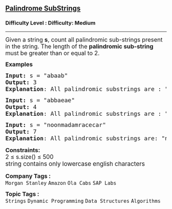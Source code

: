 <h2><a href="https://www.geeksforgeeks.org/problems/count-palindrome-sub-strings-of-a-string0652/1?itm_source=geeksforgeeks&itm_medium=article&itm_campaign=practice_card">Palindrome SubStrings</a></h2><h3>Difficulty Level : Difficulty: Medium</h3><hr><div class="problems_problem_content__Xm_eO"><p><span style="font-size: 18px;">Given a string <strong>s</strong>, count all palindromic sub-strings present in the string. The length of the <strong>palindromic sub-string</strong> must be greater than or equal to 2.&nbsp;</span></p>
<p><span style="font-size: 18px;"><strong>Examples</strong></span></p>
<pre><span style="font-size: 18px;"><strong>Input: </strong>s = "abaab"
<strong>Output: </strong>3
<strong>Explanation</strong>: All palindromic substrings are : "aba" , "aa" , "baab"</span></pre>
<pre><span style="font-size: 18px;"><strong style="font-size: 18px;">Input: </strong><span style="font-size: 18px;">s = "abbaeae"
</span><strong style="font-size: 18px;">Output: </strong><span style="font-size: 18px;">4
</span><strong style="font-size: 18px;">Explanation</strong><span style="font-size: 18px;">: All palindromic substrings are : "bb" , "abba" , "aea", "eae"<br></span></span></pre>
<pre><span style="font-size: 18px;"><strong style="font-size: 18px;">Input: </strong><span style="font-size: 18px;">s = "noonmadamracecar</span><span style="font-size: 18px;">"
</span><strong style="font-size: 18px;">Output: </strong><span style="font-size: 18px;">7
</span><strong style="font-size: 18px;">Explanation</strong><span style="font-size: 18px;">: </span></span><span style="font-size: 18px;">All palindromic substrings are: "noon", "oo", "madam", "ada", "racecar", "cec", "aceca"</span></pre>
<p style="font-family: -apple-system, BlinkMacSystemFont, 'Segoe UI', Roboto, Oxygen, Ubuntu, Cantarell, 'Open Sans', 'Helvetica Neue', sans-serif; font-size: medium; white-space: normal;"><span style="font-size: 18px;"><strong>Constraints:</strong><br>2 ≤ </span><span style="font-size: 18px;">s.size()</span><span style="font-size: 18px;">&nbsp;≤ 500<br></span><span style="font-size: 18px;"><span style="font-size: 18.6667px;">string contains only lowercase english characters</span></span></p></div><p><span style=font-size:18px><strong>Company Tags : </strong><br><code>Morgan Stanley</code>&nbsp;<code>Amazon</code>&nbsp;<code>Ola Cabs</code>&nbsp;<code>SAP Labs</code>&nbsp;<br><p><span style=font-size:18px><strong>Topic Tags : </strong><br><code>Strings</code>&nbsp;<code>Dynamic Programming</code>&nbsp;<code>Data Structures</code>&nbsp;<code>Algorithms</code>&nbsp;